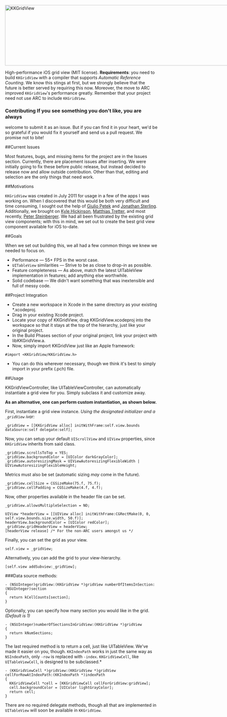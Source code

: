 <div style="width:768px; height: 200px; position: relative; margin: 0 auto;"> 
<img style="position: relative; width: 768px; height: 200px; margin: 0;" src="http://f.cl.ly/items/1c230w0U2d3H3I021338/KKGridViewBanner.png" alt="KKGridView"/>
</div>

High-performance iOS grid view (MIT license). **Requirements**: you
need to build `KKGridView` with a compiler that supports *Automatic
Reference Counting*. We know this stings at first, but we strongly
believe that the future is better served by requiring this
now. Moreover, the move to ARC improved `KKGridView`'s performance
greatly. Remember that your project need not use ARC to include
`KKGridView`.

### Contributing If you see something you don't like, you are always
welcome to submit it as an issue. But if you can find it in your
heart, we'd be so grateful if you would fix it yourself and send us a
pull request. We promise not to bite!


##Current Issues

Most features, bugs, and missing items for the project are in the
Issues section.  Currently, there are placement issues after
inserting.  We were initially going to fix these before public
release, but instead decided to release now and allow outside
contribution.  Other than that, editing and selection are the only
things that need work.

##Motivations

`KKGridView` was created in July 2011 for usage in a few of the apps I
was working on.  When I discovered that this would be both very
difficult and time consuming, I sought out the help of [Giulio
Petek](http://twitter.com/GiloTM) and [Jonathan
Sterling](http://twitter.com/jonsterling).  Additionally, we brought
on [Kyle Hickinson](http://twitter.com/kylehickinson), [Matthias
Tretter](http://twitter.com/myell0w), and most recently, [Peter
Steinberger](http://twitter.com/steipete). We had all been frustrated
by the existing grid view components; with this in mind, we set out to
create the best grid view component available for iOS to-date.

##Goals

When we set out building this, we all had a few common things we knew we needed to focus on.

* Performance — 55+ FPS in the worst case.
* `UITableView` similarities — Strive to be as close to drop-in as possible.
* Feature completeness — As above, match the latest UITableView implementation in features; add anything else worthwhile.
* Solid codebase — We didn't want something that was inextensible and 
full of messy code.

##Project Integration

* Create a new workspace in Xcode in the same directory as your existing *.xcodeproj.
* Drag in your existing Xcode project.
* Locate your copy of KKGridView, drag KKGridView.xcodeproj into the workspace so that it stays at the top of the hierarchy, just like your original project.
* In the Build Phases section of your original project, link your project with libKKGridView.a.
* Now, simply import KKGridView just like an Apple framework:

~~~~objc
#import <KKGridView/KKGridView.h>
~~~~
* You can do this wherever necessary, though we think it's best to simply import in your prefix (.pch) file.

##Usage

KKGridViewController, like UITableViewController, can automatically instantiate a grid view for you.  Simply subclass it and customize away.  

**As an alternative, one can perform custom instantiation, as shown below.**

First, instantiate a grid view instance.  *Using the designated initializer and a `_gridView` ivar:*

~~~~objc
_gridView = [[KKGridView alloc] initWithFrame:self.view.bounds dataSource:self delegate:self];
~~~~

Now, you can setup your default `UIScrollView` and `UIView` properties, since `KKGridView` inherits from said class.

~~~~objc
_gridView.scrollsToTop = YES;
_gridView.backgroundColor = [UIColor darkGrayColor];
_gridView.autoresizingMask = UIViewAutoresizingFlexibleWidth | UIViewAutoresizingFlexibleHeight;
~~~~

Metrics must also be set (automatic sizing *may* come in the future).

~~~~objc
_gridView.cellSize = CGSizeMake(75.f, 75.f);
_gridView.cellPadding = CGSizeMake(4.f, 4.f);
~~~~

Now, other properties available in the header file can be set.

~~~~objc
_gridView.allowsMultipleSelection = NO;

UIView *headerView = [[UIView alloc] initWithFrame:CGRectMake(0, 0, self.view.bounds.size.width, 50.f)];
headerView.backgroundColor = [UIColor redColor];
_gridView.gridHeaderView = headerView;
[headerView release] /* For the non-ARC users amongst us */
~~~~

Finally, you can set the grid as your view.

~~~~objc
self.view = _gridView;
~~~~

Alternatively, you can add the grid to your view-hierarchy.

~~~~objc
[self.view addSubview:_gridView];
~~~~

###Data source methods:

~~~~objc
- (NSUInteger)gridView:(KKGridView *)gridView numberOfItemsInSection:(NSUInteger)section
{
  return kCellCounts[section];
}
~~~~

Optionally, you can specify how many section you would like in the grid. *(Default is 1)*

~~~~objc
- (NSUInteger)numberOfSectionsInGridView:(KKGridView *)gridView
{
  return kNumSections;
}
~~~~

The last required method is to return a cell, just like UITableView.
We've made it easier on you, though. `KKIndexPath` works in just the
same way as `NSIndexPath`, only `-row` is replaced with
`-index`. `KKGridViewCell`, like `UITableViewCell`, is designed to be
subclassed.*

~~~~objc
- (KKGridViewCell *)gridView:(KKGridView *)gridView cellForRowAtIndexPath:(KKIndexPath *)indexPath
{
  KKGridViewCell *cell = [KKGridViewCell cellForGridView:gridView];
  cell.backgroundColor = [UIColor lightGrayColor];
  return cell;
}
~~~~

There are no required delegate methods, though all that are implemented in `UITableView` will soon be available in `KKGridView`.
